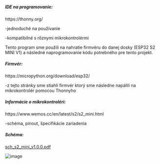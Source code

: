 <h5>IDE na programovanie:</h5> https://thonny.org/

-jednoduché na používanie

-kompatibilné s rôznymi mikrokontrolérmi

Tento program sme použili na nahratie firmvéru do danej dosky (ESP32 S2 MINI V1) a následné naprogramovanie kódu potrebného pre tento projekt.

<h5>Firmvér:</h5> https://micropython.org/download/esp32/ 

-z tejto stránky sme stiahli firmvér ktorý sme následne napálili na mikrokontrolér pomocou Thonnyho

<h5>Informácie o mikrokontroléri:</h5> https://www.wemos.cc/en/latest/s2/s2_mini.html

-schéma, pinout, špecifikácie zariadenia

<h5>Schéma:</h5> 

[sch_s2_mini_v1.0.0.pdf](https://github.com/romankiss/R-IoT/files/10504420/sch_s2_mini_v1.0.0.pdf)


![image](https://user-images.githubusercontent.com/121643952/214711199-bd40d3ff-31fd-47ec-9e41-1554d67adfb1.png)
